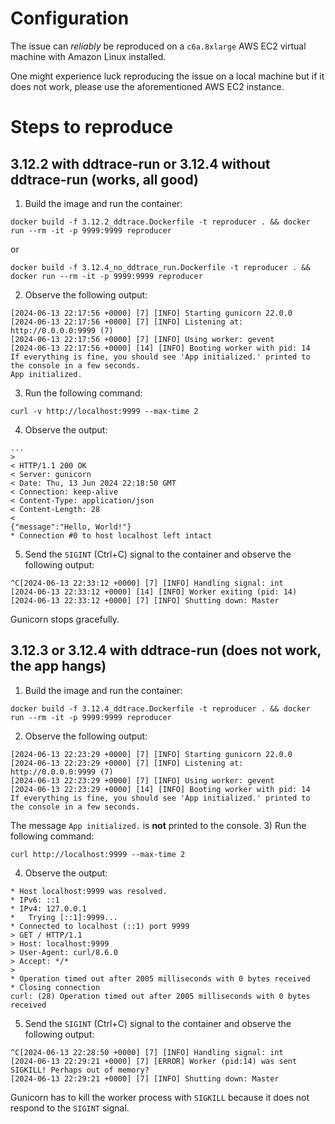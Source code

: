 # Configuration

The issue can _reliably_ be reproduced on a `c6a.8xlarge` AWS EC2 virtual machine with Amazon Linux installed.

One might experience luck reproducing the issue on a local machine but if it does not work, please use the aforementioned AWS EC2 instance.

# Steps to reproduce

## 3.12.2 with ddtrace-run or 3.12.4 without ddtrace-run (works, all good)

1) Build the image and run the container:
```
docker build -f 3.12.2_ddtrace.Dockerfile -t reproducer . && docker run --rm -it -p 9999:9999 reproducer
```

or 

```
docker build -f 3.12.4_no_ddtrace_run.Dockerfile -t reproducer . && docker run --rm -it -p 9999:9999 reproducer
```

2) Observe the following output:
```
[2024-06-13 22:17:56 +0000] [7] [INFO] Starting gunicorn 22.0.0
[2024-06-13 22:17:56 +0000] [7] [INFO] Listening at: http://0.0.0.0:9999 (7)
[2024-06-13 22:17:56 +0000] [7] [INFO] Using worker: gevent
[2024-06-13 22:17:56 +0000] [14] [INFO] Booting worker with pid: 14
If everything is fine, you should see 'App initialized.' printed to the console in a few seconds.
App initialized.
```
3) Run the following command:
```
curl -v http://localhost:9999 --max-time 2
```
4) Observe the output:
```
...
> 
< HTTP/1.1 200 OK
< Server: gunicorn
< Date: Thu, 13 Jun 2024 22:18:50 GMT
< Connection: keep-alive
< Content-Type: application/json
< Content-Length: 28
< 
{"message":"Hello, World!"}
* Connection #0 to host localhost left intact
```

5. Send the `SIGINT` (Ctrl+C) signal to the container and observe the following output:

```
^C[2024-06-13 22:33:12 +0000] [7] [INFO] Handling signal: int
[2024-06-13 22:33:12 +0000] [14] [INFO] Worker exiting (pid: 14)
[2024-06-13 22:33:12 +0000] [7] [INFO] Shutting down: Master
```

Gunicorn stops gracefully.

## 3.12.3 or 3.12.4 with ddtrace-run (does not work, the app hangs)

1) Build the image and run the container:
```
docker build -f 3.12.4_ddtrace.Dockerfile -t reproducer . && docker run --rm -it -p 9999:9999 reproducer
```

2) Observe the following output:
```
[2024-06-13 22:23:29 +0000] [7] [INFO] Starting gunicorn 22.0.0
[2024-06-13 22:23:29 +0000] [7] [INFO] Listening at: http://0.0.0.0:9999 (7)
[2024-06-13 22:23:29 +0000] [7] [INFO] Using worker: gevent
[2024-06-13 22:23:29 +0000] [14] [INFO] Booting worker with pid: 14
If everything is fine, you should see 'App initialized.' printed to the console in a few seconds.
```

The message `App initialized.` is **not** printed to the console.
3) Run the following command:
```
curl http://localhost:9999 --max-time 2
```
4) Observe the output:
```
* Host localhost:9999 was resolved.
* IPv6: ::1
* IPv4: 127.0.0.1
*   Trying [::1]:9999...
* Connected to localhost (::1) port 9999
> GET / HTTP/1.1
> Host: localhost:9999
> User-Agent: curl/8.6.0
> Accept: */*
> 
* Operation timed out after 2005 milliseconds with 0 bytes received
* Closing connection
curl: (28) Operation timed out after 2005 milliseconds with 0 bytes received

```

5. Send the `SIGINT` (Ctrl+C) signal to the container and observe the following output:
```
^C[2024-06-13 22:28:50 +0000] [7] [INFO] Handling signal: int
[2024-06-13 22:29:21 +0000] [7] [ERROR] Worker (pid:14) was sent SIGKILL! Perhaps out of memory?
[2024-06-13 22:29:21 +0000] [7] [INFO] Shutting down: Master

```

Gunicorn has to kill the worker process with `SIGKILL` because it does not respond to the `SIGINT` signal.